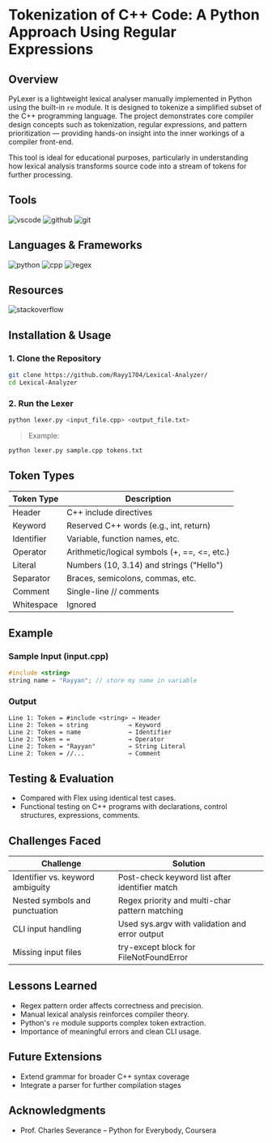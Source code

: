 # Tokenization of C++ Code: A Python Approach Using Regular Expressions


## Overview

PyLexer is a lightweight lexical analyser manually implemented in Python using the built-in `re` module. It is designed to tokenize a simplified subset of the C++ programming language. The project demonstrates core compiler design concepts such as tokenization, regular expressions, and pattern prioritization — providing hands-on insight into the inner workings of a compiler front-end.

This tool is ideal for educational purposes, particularly in understanding how lexical analysis transforms source code into a stream of tokens for further processing.

## Tools

![vscode](https://skillicons.dev/icons?i=vscode) ![github](https://skillicons.dev/icons?i=github) ![git](https://skillicons.dev/icons?i=git) 

## Languages & Frameworks

![python](https://skillicons.dev/icons?i=python) ![cpp](https://skillicons.dev/icons?i=cpp) ![regex](https://skillicons.dev/icons?i=regex)

## Resources

![stackoverflow](https://skillicons.dev/icons?i=stackoverflow)

## Installation & Usage

### 1. Clone the Repository

```bash
git clone https://github.com/Rayy1704/Lexical-Analyzer/
cd Lexical-Analyzer
```

### 2. Run the Lexer

```bash
python lexer.py <input_file.cpp> <output_file.txt>
```

> Example:
```bash
python lexer.py sample.cpp tokens.txt
```

## Token Types

| Token Type     | Description                                       |
|----------------|---------------------------------------------------|
| Header         | C++ include directives                            |
| Keyword        | Reserved C++ words (e.g., int, return)            |
| Identifier     | Variable, function names, etc.                    |
| Operator       | Arithmetic/logical symbols (+, ==, <=, etc.)      |
| Literal        | Numbers (10, 3.14) and strings ("Hello")          |
| Separator      | Braces, semicolons, commas, etc.                  |
| Comment        | Single-line // comments                           |
| Whitespace     | Ignored                                           |

## Example

### Sample Input (input.cpp)

```cpp
#include <string>
string name = "Rayyan"; // store my name in variable
```

### Output

```
Line 1: Token = #include <string> → Header
Line 2: Token = string           → Keyword
Line 2: Token = name             → Identifier
Line 2: Token = =                → Operator
Line 2: Token = "Rayyan"         → String Literal
Line 2: Token = //...            → Comment
```

## Testing & Evaluation

- Compared with Flex using identical test cases.
- Functional testing on C++ programs with declarations, control structures, expressions, comments.

## Challenges Faced

| Challenge                          | Solution                                      |
|-----------------------------------|-----------------------------------------------|
| Identifier vs. keyword ambiguity  | Post-check keyword list after identifier match |
| Nested symbols and punctuation    | Regex priority and multi-char pattern matching |
| CLI input handling                | Used sys.argv with validation and error output |
| Missing input files               | try-except block for FileNotFoundError         |

## Lessons Learned

- Regex pattern order affects correctness and precision.
- Manual lexical analysis reinforces compiler theory.
- Python's `re` module supports complex token extraction.
- Importance of meaningful errors and clean CLI usage.

## Future Extensions

- Extend grammar for broader C++ syntax coverage
- Integrate a parser for further compilation stages

## Acknowledgments

- Prof. Charles Severance – Python for Everybody, Coursera
